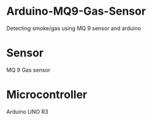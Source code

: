 # Arduino-MQ9-Gas-Sensor
Detecting smoke/gas using MQ 9 sensor and arduino
# Sensor
MQ 9 Gas sensor
# Microcontroller
Arduino UNO R3
